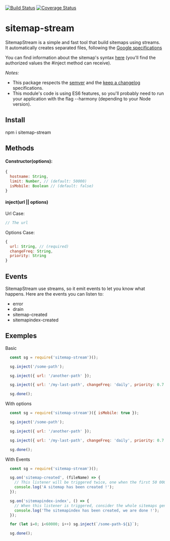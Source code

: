 [![Build Status](https://travis-ci.org/ludoblues/sitemap-stream.svg?branch=master)](https://travis-ci.org/ludoblues/sitemap-stream)
[![Coverage Status](https://coveralls.io/repos/ludoblues/sitemap-stream/badge.svg?branch=master&service=github)](https://coveralls.io/github/ludoblues/sitemap-stream?branch=master)

# sitemap-stream

SitemapStream is a simple and fast tool that build sitemaps using streams.  
It automatically creates separated files, following the [Google specifications](https://support.google.com/webmasters/topic/4581190?hl=en&ref_topic=4581352)

You can find information about the sitemap's syntax [here](http://www.sitemaps.org/protocol.html) (you'll find the authorized values the #inject method can receive).

*Notes:*
- This package respects the [semver](http://semver.org/) and the [keep a changelog](http://keepachangelog.com/) specifications.
- This module's code is using ES6 features, so you'll probably need to run your application with the flag --harmony (depending to your Node version).

## Install
npm i sitemap-stream

## Methods
#### Constructor(options):
```js
{
  hostname: String,
  limit: Number, // (default: 50000)
  isMobile: Boolean // (default: false)
}
```

#### inject(url || options)
Url Case:
```js
// The url
```

Options Case:

````js
{
  url: String, // (required)
  changeFreq: String,
  priority: String
}
````

## Events

SitemapStream use streams, so it emit events to let you know what happens.
Here are the events you can listen to:

- error
- drain
- sitemap-created
- sitemapindex-created



## Exemples

Basic
```` js
  const sg = require('sitemap-stream')();

  sg.inject('/some-path');

  sg.inject({ url: '/another-path' });

  sg.inject({ url: '/my-last-path', changeFreq: 'daily', priority: 0.7 });

  sg.done();
````

With options
```` js
  const sg = require('sitemap-stream')({ isMobile: true });

  sg.inject('/some-path');

  sg.inject({ url: '/another-path' });

  sg.inject({ url: '/my-last-path', changeFreq: 'daily', priority: 0.7 });

  sg.done();
````

With Events
```` js
  const sg = require('sitemap-stream')();

  sg.on('sitemap-created', (fileName) => {
    // This listener will be triggered twice, one when the first 50 000 urls will be injected, and another time when you'll call the #done method  
    console.log('A sitemap has been created !');
  });

  sg.on('sitemapindex-index', () => {
    // When this listener is triggered, consider the whole sitemaps genreation done
    console.log('The sitemapindex has been created, we are done !');
  });

  for (let i=0; i<60000; i++) sg.inject(`/some-path-${i}`);

  sg.done();
````
